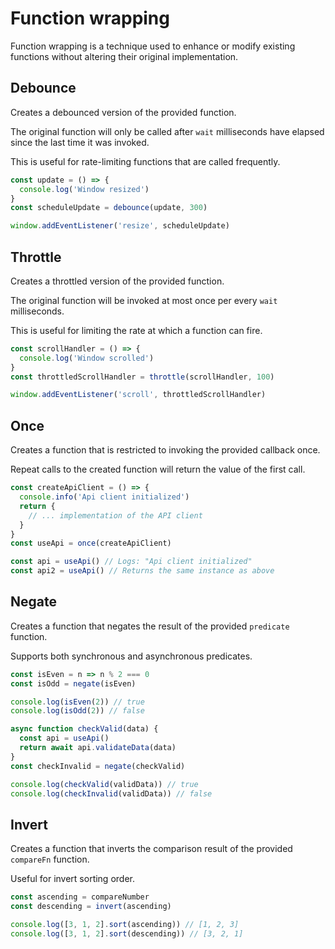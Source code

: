 # Function wrapping
Function wrapping is a technique used to enhance or modify existing functions without altering their original implementation.

## Debounce
Creates a debounced version of the provided function.

The original function will only be called after `wait` milliseconds have elapsed since the last time it was invoked.

This is useful for rate-limiting functions that are called frequently.

```ts
const update = () => {
  console.log('Window resized')
}
const scheduleUpdate = debounce(update, 300)

window.addEventListener('resize', scheduleUpdate)
```

## Throttle
Creates a throttled version of the provided function.

The original function will be invoked at most once per every `wait` milliseconds.

This is useful for limiting the rate at which a function can fire.

```ts
const scrollHandler = () => {
  console.log('Window scrolled')
}
const throttledScrollHandler = throttle(scrollHandler, 100)

window.addEventListener('scroll', throttledScrollHandler)
```

## Once
Creates a function that is restricted to invoking the provided callback once.

Repeat calls to the created function will return the value of the first call.

```ts
const createApiClient = () => {
  console.info('Api client initialized')
  return {
    // ... implementation of the API client
  }
}
const useApi = once(createApiClient)

const api = useApi() // Logs: "Api client initialized"
const api2 = useApi() // Returns the same instance as above
```

## Negate
Creates a function that negates the result of the provided `predicate` function.

Supports both synchronous and asynchronous predicates.

```ts
const isEven = n => n % 2 === 0
const isOdd = negate(isEven)

console.log(isEven(2)) // true
console.log(isOdd(2)) // false
```
```ts
async function checkValid(data) {
  const api = useApi()
  return await api.validateData(data)
}
const checkInvalid = negate(checkValid)

console.log(checkValid(validData)) // true
console.log(checkInvalid(validData)) // false
```

## Invert
Creates a function that inverts the comparison result of the provided `compareFn` function.

Useful for invert sorting order.

```ts
const ascending = compareNumber
const descending = invert(ascending)

console.log([3, 1, 2].sort(ascending)) // [1, 2, 3]
console.log([3, 1, 2].sort(descending)) // [3, 2, 1]
```
